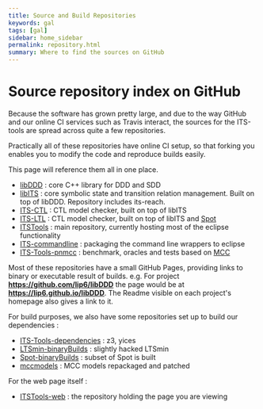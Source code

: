 ```yaml
---
title: Source and Build Repositories
keywords: gal
tags: [gal]
sidebar: home_sidebar
permalink: repository.html
summary: Where to find the sources on GitHub
---
```


# Source repository index on GitHub

Because the software has grown pretty large, and due to the way GitHub and 
our online CI services such as Travis interact, the sources for the ITS-tools are spread across 
quite a few repositories.

Practically all of these repositories have online CI setup, so that forking you enables you to
modify the code and reproduce builds easily.

This page will reference them all in one place.

* [libDDD](https://github.com/lip6/libDDD) : core C++ library for DDD and SDD
* [libITS](https://github.com/lip6/libITS) : core symbolic state and transition relation management. Built on top of libDDD.
Repository includes its-reach.
* [ITS-CTL](https://github.com/lip6/ITS-CTL) : CTL model checker, built on top of libITS
* [ITS-LTL](https://github.com/lip6/ITS-LTL) : CTL model checker, built on top of libITS and [Spot](http://spot.lrde.epita.fr)
* [ITSTools](https://github.com/lip6/ITSTools) : main repository, currently hosting most of the eclipse functionality
* [ITS-commandline](https://github.com/yanntm/ITS-commandline) : packaging the command line wrappers to eclipse
* [ITS-Tools-pnmcc](https://github.com/yanntm/ITS-Tools-pnmcc) : benchmark, oracles and tests based on [MCC](mcc.lip6.fr)

Most of these repositories have a small GitHub Pages, providing links to binary or executable result of builds.
e.g. For project **https://github.com/lip6/libDDD** the page would be at **https://lip6.github.io/libDDD**.
The Readme visible on each project's homepage also gives a link to it.

For build purposes, we also have some repositories set up to build our dependencies :
* [ITS-Tools-dependencies](https://github.com/yanntm/ITS-Tools-Dependencies) : z3, yices
* [LTSmin-binaryBuilds](https://github.com/yanntm/LTSmin-BinaryBuilds) : slightly hacked LTSmin
* [Spot-binaryBuilds](https://github.com/yanntm/Spot-BinaryBuilds) : subset of Spot is built
* [mccmodels](https://github.com/yanntm/pnmcc-models-2017mccmodels) : MCC models repackaged and patched

For the web page itself :
* [ITSTools-web](https://github.com/lip6/ITSTools-web) : the repository holding the page you are viewing

